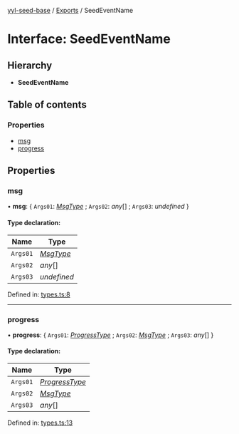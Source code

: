 [yyl-seed-base](../README.md) / [Exports](../modules.md) / SeedEventName

# Interface: SeedEventName

## Hierarchy

* **SeedEventName**

## Table of contents

### Properties

- [msg](seedeventname.md#msg)
- [progress](seedeventname.md#progress)

## Properties

### msg

• **msg**: { `Args01`: [*MsgType*](../modules.md#msgtype) ; `Args02`: *any*[] ; `Args03`: *undefined*  }

#### Type declaration:

Name | Type |
------ | ------ |
`Args01` | [*MsgType*](../modules.md#msgtype) |
`Args02` | *any*[] |
`Args03` | *undefined* |

Defined in: [types.ts:8](https://github.com/jackness1208/yyl-seed-base/blob/b865035/src/types.ts#L8)

___

### progress

• **progress**: { `Args01`: [*ProgressType*](../modules.md#progresstype) ; `Args02`: [*MsgType*](../modules.md#msgtype) ; `Args03`: *any*[]  }

#### Type declaration:

Name | Type |
------ | ------ |
`Args01` | [*ProgressType*](../modules.md#progresstype) |
`Args02` | [*MsgType*](../modules.md#msgtype) |
`Args03` | *any*[] |

Defined in: [types.ts:13](https://github.com/jackness1208/yyl-seed-base/blob/b865035/src/types.ts#L13)
